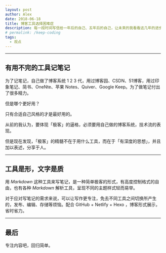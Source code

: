 ```yaml
---
layout: post
author: Alex
date: 2018-06-18
title: 博客工具选择困难症
description: 每一段时间写信给一年后的自己、五年后的自己，让未来的我看看这几年的进步，当年的我充满了激情，未来的我是否还是？
# permalink: /keep-coding
tags:
  - 观点
---
```


--------------

## 有用不完的工具记笔记

为了记笔记，自己做了博客系统 1 2 3 代，用过博客园、CSDN、51博客，用过印象笔记、简书、OneNte、苹果 Notes、Quiver、Google Keep。为了做笔记付出了很多精力。

但是哪个更好用？

只有合适自己风格的才是最好用的。

从前的我认为，要体现「极客」的逼格，必须要用自己做的博客系统，技术流的表现。

但是现在发现，「极客」的精髓不在于用什么工具，而在于「有深度的思想」，并且加以表述，分享于人。

--------------

## 工具是形，文字是质

用 *Markdown* 这种工具来写笔记，是一种简单极客的形式，有高度控制格式的自由，也有各种 *Markdown* 解析工具，呈现不同的主题样式轻而易举。

对于应对写笔记的需求来说，可以让写作更专注，免去不同工具之间切换所产生的，发布、编辑、存储等烦恼。配合 GitHub + Netlify + Hexo ，博客形式展示，省时省力。

--------------

## 最后

专注内容吧，回归简单。
